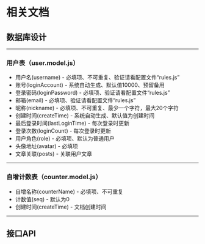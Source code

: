 # 相关文档
## 数据库设计
---
### 用户表（user.model.js）

- 用户名(username) - 必填项、不可重复、验证请看配置文件“rules.js”
- 账号(loginAccount) - 系统自动生成、默认值10000、预留备用
- 登录密码(loginPassword) - 必填项、验证请看配置文件“rules.js”
- 邮箱(email) - 必填项、验证请看配置文件“rules.js”
- 昵称(nickname) - 必填项、不可重复、最少一个字符，最大20个字符
- 创建时间(createTime) - 系统自动生成、默认值为创建时间
- 最后登录时间(lastLoginTime) - 每次登录时更新
- 登录次数(loginCount) - 每次登录时更新
- 用户角色(role) - 必填项、默认为普通用户
- 头像地址(avatar) - 必填项
- 文章关联(posts) - 关联用户文章

---
### 自增计数表（counter.model.js）
- 自增名称(counterName) - 必填项、不可重复
- 计数值(seq) - 默认为0
- 创建时间(createTime) -  文档创建时间
---
## 接口API